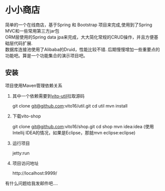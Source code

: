 小小商店
=====================

简单的一个在线商店，基于Spring 和 Bootstrap 项目来完成,使用到了Spring MVC和一些常用第三方jar包  
ORM层使用的Spring data jpa来完成，大大简化常规的CRUD操作，并且方便基础层代码扩展.  
数据库连接池使用了Alibaba的Druid，性能比较不错.
后期慢慢增加一些重要点的功能吧。算是一个功能集合的演示项目吧。

## 安装
项目使用Maven管理依赖关系  
1. 其中一个依赖需要到[vito-util](https://github.com/vito16/util)拉取源码  
    
    git clone git@github.com:vito16/util.git
    cd util
    mvn install
2. 下载vito-shop  
     
	git clone git@github.com:vito16/shop.git
	cd shop
	mvn idea:idea  (使用Intellij IDEA的情况，如果是Eclipse，那就mvn eclipse:eclipse)
    
3. 运行项目

    jetty:run
    
4. 项目访问地址

	http://localhost:9999/

有什么问题给我发邮件吧....

